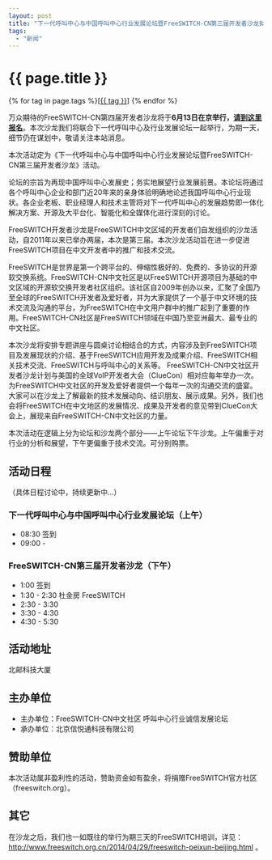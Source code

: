 ```yaml
---
layout: post
title: "下一代呼叫中心与中国呼叫中心行业发展论坛暨FreeSWITCH-CN第三届开发者沙龙拟于6月13日在京举行"
tags:
  - "新闻"
---
```


# {{ page.title }}

<div class="tags">
{% for tag in page.tags %}[<a class="tag" href="/tags.html#{{ tag }}">{{ tag }}</a>] {% endfor %}
</div>

万众期待的FreeSWITCH-CN第四届开发者沙龙将于**6月13日在京举行，<a href="fssalonbj.vasee.com">请到这里报名</a>**。本次沙龙我们将联合下一代呼叫中心及行业发展论坛一起举行，为期一天，细节仍在谋划中，敬请关注本站消息。

本次活动定为《下一代呼叫中心与中国呼叫中心行业发展论坛暨FreeSWITCH-CN第三届开发者沙龙》活动。

论坛的宗旨为再现中国呼叫中心发展史；务实地展望行业发展前景。本论坛将通过各个呼叫中心企业和部门近20年来的亲身体验明确地论述我国呼叫中心行业现状。各企业老板、职业经理人和技术主管将对下一代呼叫中心的发展趋势即一体化解决方案、开源及大平台化、智能化和全媒体化进行深刻的讨论。

FreeSWITCH开发者沙龙是FreeSWITCH中文区域的开发者们自发组织的沙龙活动，自2011年以来已举办两届，本次是第三届。本次沙龙活动旨在进一步促进FreeSWITCH项目在中文开发者中的推广和技术交流。

FreeSWITCH是世界是第一个跨平台的、伸缩性极好的、免费的、多协议的开源软交换系统。FreeSWITCH-CN中文社区是以FreeSWITCH开源项目为基础的中文区域的开源软交换开发者社区组织。该社区自2009年创办以来，汇聚了全国乃至全球的FreeSWITCH开发者及爱好者，并为大家提供了一个基于中文环境的技术交流及沟通的平台，为FreeSWITCH在中文用户群中的推广起到了重要的作用。FreeSWITCH-CN社区是FreeSWITCH领域在中国乃至亚洲最大、最专业的中文社区。

本次沙龙将安排专题讲座与圆桌讨论相结合的方式，内容涉及到FreeSWITCH项目及发展现状的介绍、基于FreeSWITCH应用开发及成果介绍、FreeSWITCH相关技术交流、FreeSWITCH与呼叫中心的关系等。
FreeSWITCH-CN中文社区开发者沙龙计划与美国的全球VoIP开发者大会（ClueCon）相对应每年举办一次。为FreeSWITCH中文社区的开发及爱好者提供一个每年一次的沟通交流的盛宴。大家可以在沙龙上了解最新的技术发展动向、结识朋友、展示成果。另外，我们也会将FreeSWITCH在中文地区的发展情况、成果及开发者的意见带到ClueCon大会上，展现来自FreeSWITCH-CN中文社区的力量。

本次活动在逻辑上分为论坛和沙龙两个部分——上午论坛下午沙龙。上午偏重于对行业的分析和展望，下午更偏重于技术交流。可分别购票。

## 活动日程

（具体日程讨论中，持续更新中...）

### 下一代呼叫中心与中国呼叫中心行业发展论坛（上午）

* 08:30 签到
* 09:00 -

### FreeSWITCH-CN第三届开发者沙龙（下午）

* 1:00 签到
* 1:30 - 2:30 杜金房 FreeSWITCH
* 2:30 - 3:30
* 3:30 - 4:30
* 4:30 - 5:30


## 活动地址

北邮科技大厦

## 主办单位

* 主办单位：FreeSWITCH-CN中文社区 呼叫中心行业诚信发展论坛
* 承办单位：北京信悦通科技有限公司

## 赞助单位

本次活动属非盈利性的活动，赞助资金如有盈余，将捐赠FreeSWITCH官方社区（freeswitch.org）。

## 其它

在沙龙之后，我们也一如既往的举行为期三天的FreeSWITCH培训，详见：<http://www.freeswitch.org.cn/2014/04/29/freeswitch-peixun-beijing.html> 。
